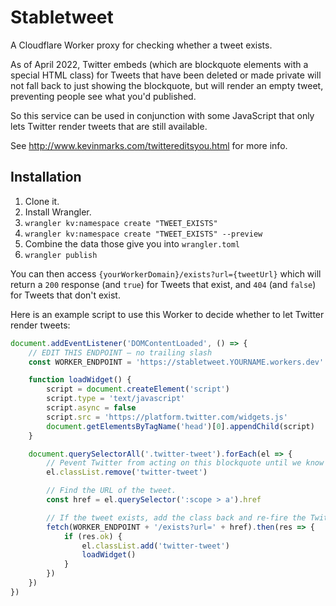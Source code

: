 # Stabletweet

A Cloudflare Worker proxy for checking whether a tweet exists.

As of April 2022, Twitter embeds (which are blockquote elements with a special
HTML class) for Tweets that have been deleted or made private will not fall
back to just showing the blockquote, but will render an empty tweet, preventing
people see what you'd published.

So this service can be used in conjunction with some JavaScript that only
lets Twitter render tweets that are still available.

See http://www.kevinmarks.com/twittereditsyou.html for more info.

## Installation

1. Clone it.
2. Install Wrangler.
3. `wrangler kv:namespace create "TWEET_EXISTS"`
4. `wrangler kv:namespace create "TWEET_EXISTS" --preview`
5. Combine the data those give you into `wrangler.toml`
6. `wrangler publish`

You can then access `{yourWorkerDomain}/exists?url={tweetUrl}` which will return
a `200` response (and `true`) for Tweets that exist, and `404` (and `false`) for
Tweets that don't exist.

Here is an example script to use this Worker to decide whether to let Twitter
render tweets:

```javascript
document.addEventListener('DOMContentLoaded', () => {
	// EDIT THIS ENDPOINT — no trailing slash
	const WORKER_ENDPOINT = 'https://stabletweet.YOURNAME.workers.dev'

	function loadWidget() {
		script = document.createElement('script')
		script.type = 'text/javascript'
		script.async = false
		script.src = 'https://platform.twitter.com/widgets.js'
		document.getElementsByTagName('head')[0].appendChild(script)
	}

	document.querySelectorAll('.twitter-tweet').forEach(el => {
		// Pevent Twitter from acting on this blockquote until we know if the Tweet exists.
		el.classList.remove('twitter-tweet')

		// Find the URL of the tweet.
		const href = el.querySelector(':scope > a').href

		// If the tweet exists, add the class back and re-fire the Twitter widgets JS.
		fetch(WORKER_ENDPOINT + '/exists?url=' + href).then(res => {
			if (res.ok) {
				el.classList.add('twitter-tweet')
				loadWidget()
			}
		})
	})
})
```